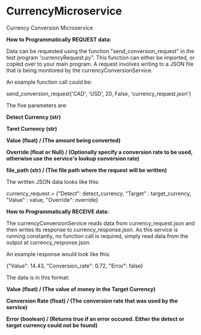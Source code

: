 # CurrencyMicroservice
Currency Conversion Microservice

**How to Programmatically REQUEST data:**

Data can be requested using the function "send_conversion_request" in the test program 'currencyRequest.py".
This function can either be imported, or copied over to your main program. A request involves writing to a JSON file that is being monitored by the currencyConversionService.

An example function call could be:

send_conversion_request('CAD', 'USD', 20, False, 'currency_request.json')

The five parameters are:

**Detect Currency (str)**

**Taret Currency (str)**

**Value (float) / (The amount being converted)**

**Override (float or Null) / (Optionally specify a conversion rate to be used, otherwise use the service's lookup conversion rate)**

**file_path (str) / (The file path where the request will be written)**

The written JSON data looks like this:

currency_request = {"Detect": detect_currency,
                        "Target" : target_currency,
                        "Value" : value,
                        "Override": override}


**How to Programmatically RECEIVE data:**

The currencyConversionService reads data from currency_request.json and then writes its response to currency_response.json.
As this service is running constantly, no function call is required, simply read data from the output at currency_response.json.

An example response would look like this:

{"Value": 14.43, "Conversion_rate": 0.72, "Error": false}

The data is in this format:

**Value (float) / (The value of money in the Target Currency)**

**Conversion Rate (float) / (The conversion rate that was used by the service)**

**Error (boolean) / (Returns true if an error occured. Either the detect or target currency could not be found)**





